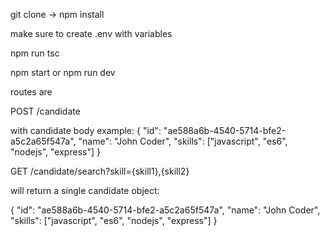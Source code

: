 git clone -> npm install 

make sure to create .env with variables 

npm run tsc

npm start or npm run dev


routes are 

POST /candidate 

with candidate body example:
{
  "id": "ae588a6b-4540-5714-bfe2-a5c2a65f547a",
  "name": "John Coder",
  "skills": ["javascript", "es6", "nodejs", "express"]
}


GET /candidate/search?skill={skill1},{skill2}

will return a single candidate object:

{
  "id": "ae588a6b-4540-5714-bfe2-a5c2a65f547a",
  "name": "John Coder",
  "skills": ["javascript", "es6", "nodejs", "express"]
}